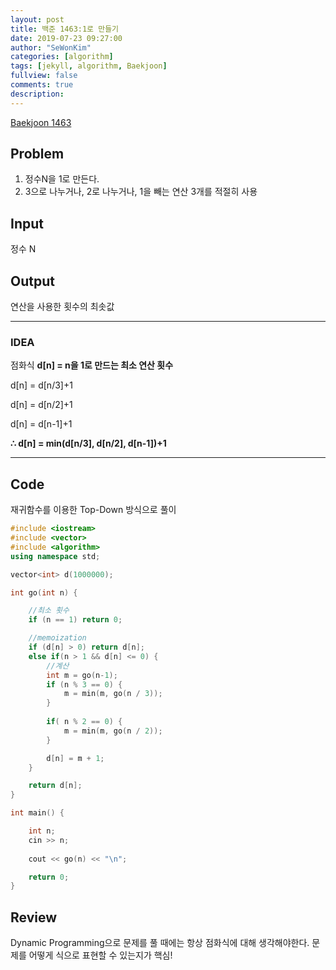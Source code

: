 ```yaml
---
layout: post
title: 백준 1463:1로 만들기
date: 2019-07-23 09:27:00
author: "SeWonKim"
categories: [algorithm]
tags: [jekyll, algorithm, Baekjoon]
fullview: false
comments: true
description: 
---
```


[Baekjoon 1463](https://www.acmicpc.net/problem/1463)

## Problem
  1. 정수N을 1로 만든다.
  2. 3으로 나누거나, 2로 나누거나, 1을 빼는 연산 3개를 적절히 사용

## Input
  정수 N
    
## Output
  연산을 사용한 횟수의 최솟값

---


### IDEA
  점화식 **d[n] = n을 1로 만드는 최소 연산 횟수**
  
  d[n] = d[n/3]+1
  
  d[n] = d[n/2]+1
  
  d[n] = d[n-1]+1
  
  **∴ d[n] = min(d[n/3], d[n/2], d[n-1])+1**
  
    
  
---


## Code
재귀함수를 이용한 Top-Down 방식으로 풀이
```cpp
#include <iostream>
#include <vector>
#include <algorithm>
using namespace std;

vector<int> d(1000000);

int go(int n) {

	//최소 횟수
	if (n == 1) return 0;

	//memoization
	if (d[n] > 0) return d[n];
	else if(n > 1 && d[n] <= 0) {
		//계산
		int m = go(n-1);
		if (n % 3 == 0) {
			m = min(m, go(n / 3));
		}
		
		if( n % 2 == 0) {
			m = min(m, go(n / 2));
		}

		d[n] = m + 1;
	}

	return d[n];
}

int main() {

	int n;
	cin >> n;
	
	cout << go(n) << "\n";

	return 0;
}
```


## Review
Dynamic Programming으로 문제를 풀 때에는 항상 점화식에 대해 생각해야한다. 문제를 어떻게 식으로 표현할 수 있는지가 핵심!
